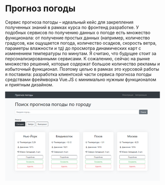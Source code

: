 # Прогноз погоды

Сервис прогноза погоды – идеальный кейс для закрепления полученных знаний в 
рамках курса по фронтенд разработке. У подобных сервисов по получению данных о
погоде есть множество функционала: от получение простых данных (например, количество
градусов, как ощущается погода, количество осадков, скорость ветра, параметры
влажности и тд) до просмотра динамических карт с изменением температуры по минутам. 
Я считаю, что будущее стоит за персонализированными сервисами. К сожалению, 
сейчас на рынке множество решений, которые содержат большое количество рекламы и 
избыточный функционал. Поэтому целью в рамках это курсовой работы я поставила:
разработка клиентской части сервиса прогноза погоды средствами фреймворка
Vue.JS с минимально нужным функционалом и приятным дизайном.

![img.png](img.png)
